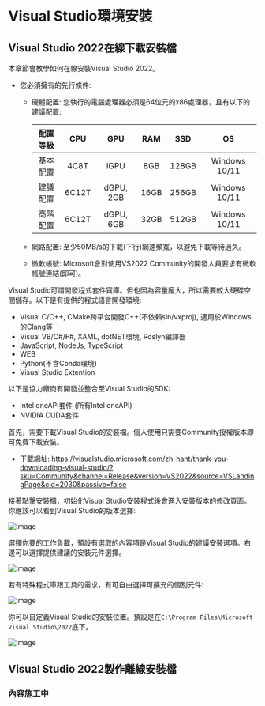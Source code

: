 # Visual Studio環境安裝

## Visual Studio 2022在線下載安裝檔
本章節會教學如何在線安裝Visual Studio 2022。
 - 您必須擁有的先行條件: 
     - 硬體配置: 您執行的電腦處理器必須是64位元的x86處理器，且有以下的建議配置:

         |  配置等級  |  CPU  |  GPU  |  RAM  |  SSD  |  OS  |
         |  :----:  |  :----:  |  :----:  |  :----:  |  :----:  |  :----:  |
         |  基本配置  |  4C8T  |  iGPU  |  8GB  |  128GB  |  Windows 10/11  |
         |  建議配置  |  6C12T  |  dGPU, 2GB  |  16GB  |  256GB  |  Windows 10/11  |
         |  高階配置  |  6C12T  |  dGPU, 6GB  |  32GB  |  512GB  |  Windows 10/11  |

     - 網路配置: 至少50MB/s的下載(下行)網速頻寬，以避免下載等待過久。
     - 微軟帳號: Microsoft會對使用VS2022 Community的開發人員要求有微軟帳號連結(即可)。

Visual Studio可謂開發程式套件寶庫。但也因為容量龐大，所以需要較大硬碟空間儲存。以下是有提供的程式語言開發環境:
 - Visual C/C++, CMake跨平台開發C++(不依賴sln/vxproj), 適用於Windows的Clang等
 - Visual VB/C#/F#, XAML, dotNET環境, Roslyn編譯器
 - JavaScript, NodeJs, TypeScript
 - WEB
 - Python(不含Conda環境)
 - Visual Studio Extention

以下是協力廠商有開發並整合至Visual Studio的SDK:
 - Intel oneAPI套件 (所有Intel oneAPI)
 - NVIDIA CUDA套件

首先，需要下載Visual Studio的安裝檔。個人使用只需要Community授權版本即可免費下載安裝。 

 - 下載網址: https://visualstudio.microsoft.com/zh-hant/thank-you-downloading-visual-studio/?sku=Community&channel=Release&version=VS2022&source=VSLandingPage&cid=2030&passive=false

接著點擊安裝檔，初始化Visual Studio安裝程式後會進入安裝版本的修改頁面。你應該可以看到Visual Studio的版本選擇:

![image](https://github.com/TaiXeflar/vscode_build_sample_repos/blob/main/Markdown_Readme/Fetch_Pics/vsInst1.png)

選擇你要的工作負載，預設有選取的內容項是Visual Studio的建議安裝選項。右邊可以選擇提供建議的安裝元件選擇。

![image](https://github.com/TaiXeflar/vscode_build_sample_repos/blob/main/Markdown_Readme/Fetch_Pics/vsInst2.png)

若有特殊程式庫跟工具的需求，有可自由選擇可擴充的個別元件:

![image](https://github.com/TaiXeflar/vscode_build_sample_repos/blob/main/Markdown_Readme/Fetch_Pics/vsInst3.png)

你可以自定義Visual Studio的安裝位置。預設是在`C:\Program Files\Microsoft Visual Studio\2022`底下。

![image](https://github.com/TaiXeflar/vscode_build_sample_repos/blob/main/Markdown_Readme/Fetch_Pics/vsInst4.png)

## Visual Studio 2022製作離線安裝檔
### 內容施工中